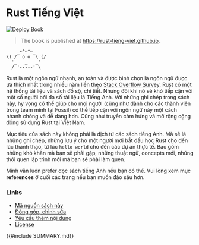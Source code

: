 # Rust Tiếng Việt

[![Deploy Book](https://github.com/rust-tieng-viet/rust-tieng-viet.github.io/actions/workflows/deploy.yml/badge.svg)](https://github.com/rust-tieng-viet/rust-tieng-viet.github.io/actions/workflows/deploy.yml)

> The book is published at <https://rust-tieng-viet.github.io>.

```
    _~^~^~_
\) /  o o  \ (/
  '_   _   _'
  / '-----' \
```

Rust là một ngôn ngữ nhanh, an toàn và được bình chọn là 
ngôn ngữ được ưa thích nhất trong nhiều năm liền theo 
[Stack Overflow Survey](https://survey.stackoverflow.co/2022/#section-most-loved-dreaded-and-wanted-programming-scripting-and-markup-languages).
Rust có một hệ thống tài liệu và sách đồ sộ, chi tiết.
Nhưng đôi khi nó sẽ khó tiếp cận với một số người bởi đa số tài liệu là Tiếng Anh.
Với những ghi chép trong sách này, hy vọng có thể giúp cho mọi người
(cũng như dành cho các thành viên trong team mình tại Fossil) có thể tiếp cận với
ngôn ngữ này một cách nhanh chóng và dễ dàng hơn.
Cũng như truyền cảm hứng và mở rộng cộng đồng sử dụng Rust tại Việt Nam.

Mục tiêu của sách này không phải là dịch từ các sách tiếng Anh.
Mà sẽ là những ghi chép, những lưu ý cho một người mới bắt đầu học Rust
cho đến lúc thành thạo, từ lúc `hello world` cho đến các dự án thực tế.
Bao gồm những khó khăn mà bạn sẽ phải gặp, những thuật ngữ, concepts mới, 
những thói quen lập trình mới mà bạn sẽ phải làm quen.

Mình vẫn luôn prefer đọc sách tiếng Anh nếu bạn có thể. 
Vui lòng xem mục **references** ở cuối các trang nếu bạn muốn đào sâu hơn.

### Links

- [Mã nguồn sách này](https://github.com/rust-tieng-viet/rust-tieng-viet.github.io)
- [Đóng góp, chỉnh sửa](https://github.com/rust-tieng-viet/rust-tieng-viet.github.io#contribution)
- [Yêu cầu thêm nội dung](https://github.com/rust-tieng-viet/rust-tieng-viet.github.io/issues/new?assignees=duyet%2Cduyetbot&labels=request%2Ccontent&template=request_content.yml&title=%5BY%C3%AAu+c%E1%BA%A7u+n%E1%BB%99i+dung%5D)
- [License](https://github.com/rust-tieng-viet/rust-tieng-viet.github.io/blob/main/LICENCE)


{{#include SUMMARY.md}}
